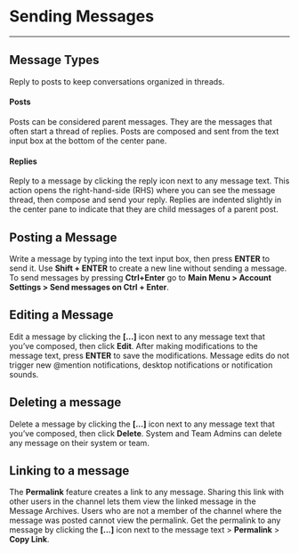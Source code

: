 # Sending Messages
_____

## Message Types
Reply to posts to keep conversations organized in threads.

#### Posts
Posts can be considered parent messages. They are the messages that often start a thread of replies. Posts are composed and sent from the text input box at the bottom of the center pane. 

#### Replies
Reply to a message by clicking the reply icon next to any message text. This action opens the right-hand-side (RHS) where you can see the message thread, then compose and send your reply. Replies are indented slightly in the center pane to indicate that they are child messages of a parent post.

## Posting a Message
Write a message by typing into the text input box, then press **ENTER** to send it. Use **Shift + ENTER** to create a new line without sending a message. To send messages by pressing **Ctrl+Enter** go to **Main Menu > Account Settings > Send messages on Ctrl + Enter**.

## Editing a Message
Edit a message by clicking the **[...]** icon next to any message text that you’ve composed, then click **Edit**. After making modifications to the message text, press **ENTER** to save the modifications. Message edits do not trigger new @mention notifications, desktop notifications or notification sounds.

## Deleting a message
Delete a message by clicking the **[...]** icon next to any message text that you’ve composed, then click **Delete**. System and Team Admins can delete any message on their system or team.

## Linking to a message
The **Permalink** feature creates a link to any message. Sharing this link with other users in the channel lets them view the linked message in the Message Archives. Users who are not a member of the channel where the message was posted cannot view the permalink. Get the permalink to any message by clicking the **[...]** icon next to the message text  > **Permalink** > **Copy Link**.
